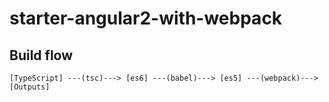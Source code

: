 # starter-angular2-with-webpack

## Build flow

```
[TypeScript] ---(tsc)---> [es6] ---(babel)---> [es5] ---(webpack)---> [Outputs]
```

